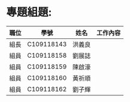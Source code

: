 # 專題組題:

|  職位  | 學號  | 姓名  | 工作內容 |
| :--------:  | :---------:  | :---------: | :---------: |
| 組長 | C109118143 | 洪義良 |  | 
| 組員 | C109118158 | 劉展誌 |  |
| 組員 | C109118159 | 陳啟濠 |  |
| 組員 | C109118160 | 黃祈順 |  |
| 組員 | C109118162 | 劉子輝 |  |
